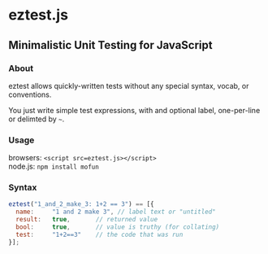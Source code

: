 # eztest.js
## Minimalistic Unit Testing for JavaScript


### About
eztest allows quickly-written tests without any special syntax, vocab, or conventions.

You just write simple test expressions, with and optional label, one-per-line or delimted by `~`.


### Usage
browsers:  `<script src=eztest.js></script>` <br>
node.js:   `npm install mofun`


### Syntax
```js
eztest("1_and_2_make_3: 1+2 == 3") == [{
  name: 	"1 and 2 make 3", // label text or "untitled"
  result: 	true,		// returned value
  bool: 	true,		// value is truthy (for collating)
  test: 	"1+2==3"	// the code that was run
}];
```

